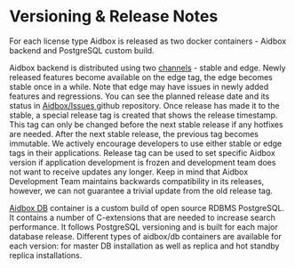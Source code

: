 # Versioning & Release Notes

For each license type Aidbox is released as two docker containers - Aidbox backend and PostgreSQL custom build. 

Aidbox backend is distributed using two [channels](https://hub.docker.com/u/healthsamurai) - stable and edge. Newly released features become available on the edge tag, the edge becomes stable once in a while. Note that edge may have issues in newly added features and regressions. You can see the planned release date and its status in [Aidbox/Issues ](https://github.com/Aidbox/Issues/projects)github repository. Once release has made it to the stable, a special release tag is created that shows the release timestamp. This tag can only be changed before the next stable release if any hotfixes are needed. After the next stable release, the previous tag becomes immutable. We actively encourage developers to use either stable or edge tags in their applications. Release tag can be used to set specific Aidbox version if application development is frozen and development team does not want to receive updates any longer. Keep in mind that Aidbox Development Team maintains backwards compatibility in its releases, however, we can not guarantee a trivial update from the old release tag.

[Aidbox DB](https://hub.docker.com/r/aidbox/db) container is a custom build of open source RDBMS PostgreSQL. It contains a number of C-extensions that are needed to increase search performance. It follows PostgreSQL versioning and is built for each major database release. Different types of aidbox/db containers are available for each version: for master DB installation as well as replica and hot standby replica installations.

